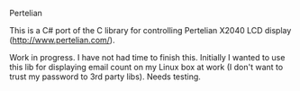 Pertelian

This is a C# port of the C library for controlling Pertelian X2040 LCD display
(http://www.pertelian.com/).

Work in progress. I have not had time to finish this.
Initially I wanted to use this lib for displaying email count
on my Linux box at work (I don't want to trust my password to 3rd party libs).
Needs testing.